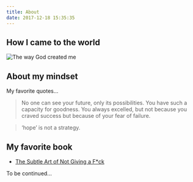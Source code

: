 ```yaml
---
title: About
date: 2017-12-18 15:35:35
---
```


## How I came to the world
![The way God created me](https://i.imgur.com/zAzcxjf.jpg)

## About my mindset

My favorite quotes...

> No one can see your future, only its possibilities. You have such a capacity for goodness. You always excelled, but not because you craved success but because of your fear of failure. 

> ‘hope’ is not a strategy.

## My favorite book

- [The Subtle Art of Not Giving a F*ck](https://www.amazon.co.jp/Subtle-Art-Not-Giving-Counterintuitive/dp/0062457713/ref=sr_1_1?s=english-books&ie=UTF8&qid=1523979651&sr=1-1&keywords=the+subtle+art+of+not+giving)

To be continued...
